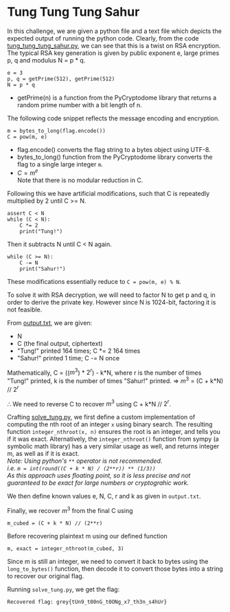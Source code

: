 # Tung Tung Tung Sahur
In this challenge, we are given a python file and a text file which depicts the expected output of running the python code.
Clearly, from the code [tung_tung_tung_sahur.py](./tung_tung_tung_sahur.py), we can see that this is a twist on RSA encryption. 
The typical RSA key generation is given by public exponent e, large primes p, q and modulus N = p * q. 
```
e = 3
p, q = getPrime(512), getPrime(512)
N = p * q
```
- getPrime(n) is a function from the PyCryptodome library that returns a random prime number with a bit length of n.

The following code snippet reflects the message encoding and encryption.
```
m = bytes_to_long(flag.encode())
C = pow(m, e)
```
- flag.encode() converts the flag string to a bytes object using UTF-8.
- bytes_to_long() function from the PyCryptodome library converts the flag to a single large integer `m`.
- $C = m^e$  
Note that there is no modular reduction in C.

Following this we have artificial modifications, such that C is repeatedly multiplied by 2 until C >= N.
```
assert C < N 
while (C < N):
    C *= 2
    print("Tung!")
```
Then it subtracts N until C < N again.
```
while (C >= N):
    C -= N 
    print("Sahur!")
```
These modifications essentially reduce to `C = pow(m, e) % N`.

To solve it with RSA decryption, we will need to factor N to get p and q, in order to derive the private key. However since N is 1024-bit, factoring it is not feasible.

From [output.txt](./output,txt), we are given:  
- N
- C (the final output, ciphertext)
- "Tung!" printed 164 times; C *= 2 164 times
- "Sahur!" printed 1 time; C -= N once

Mathematically, 
C = (($m^3$) * $2^r$) - k\*N, where r is the number of times "Tung!" printed, k is the number of times "Sahur!" printed.
=> $m^3$ = (C + k\*N) // $2^r$  

∴ We need to reverse C to recover $m^3$ using C + k*N // $2^r$.  

Crafting [solve_tung.py](./solve_tung.py), we first define a custom implementation of computing the nth root of an integer `x` using binary search. The resulting function `integer_nthroot(x, n)` ensures the root is an integer, and tells you if it was exact. Alternatively, the `integer_nthroot()` function from sympy (a symbolic math library) has a very similar usage as well, and returns integer m, as well as if it is exact.  
*Note: Using python's `**` operator is not recommended.  
i.e. `m = int(round((C + k * N) / (2**r)) ** (1/3))`  
As this approach uses floating point, so it is less precise and not guaranteed to be exact for large numbers or cryptograhic work.*

We then define known values e, N, C, r and k as given in `output.txt`.  

Finally, we recover $m^3$ from the final C using
```
m_cubed = (C + k * N) // (2**r)
```
Before recovering plaintext m using our defined function
```
m, exact = integer_nthroot(m_cubed, 3)
```
Since m is still an integer, we need to convert it back to bytes using the `long_to_bytes()` function, then decode it to convert those bytes into a string to recover our original flag.

Running `solve_tung.py`, we get the flag:
```
Recovered flag: grey{tUn9_t00nG_t0ONg_x7_th3n_s4hUr}
```
